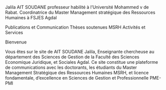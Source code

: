 Jalila AIT SOUDANE professeur habilité à l’Université Mohammed v
de Rabat. Coordinatrice du Master Management stratégique des
Ressources Humaines à FSJES Agdal

Publications et Communication Thèses soutenues MSRH Activités et Services

Bienvenue

Vous êtes sur le site de AIT SOUDANE Jalila, Enseignante chercheuse au
département des Sciences de Gestion de la Faculté des Sciences Economique
Juridique, et Sociales Agdal.
Ce site constitue une plateforme de communications avec les doctorants, les
étudiants du Master Management Stratégique des Ressources Humaines MSRH,
et licence fondamentale, d’excellence en Sciences de Gestion et Professionnelle
PME-PMI